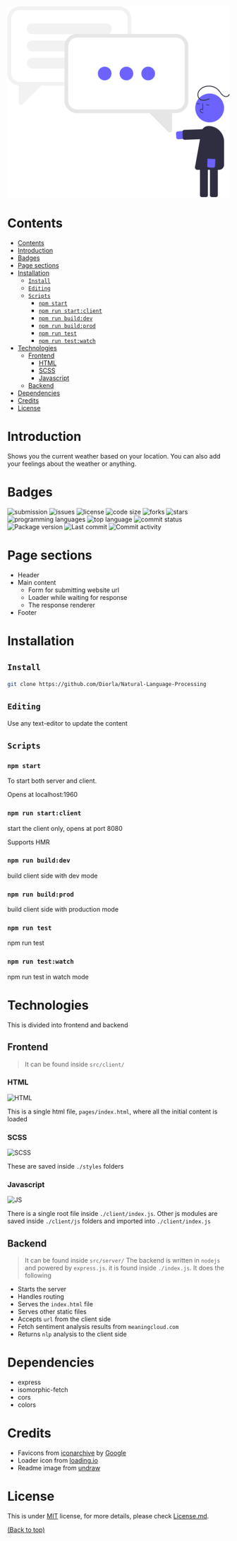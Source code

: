 ![main-image](./src/client/static/nlp.svg)

# Contents
- [Contents](#contents)
- [Introduction](#introduction)
- [Badges](#badges)
- [Page sections](#page-sections)
- [Installation](#installation)
  - [```Install```](#install)
  - [```Editing```](#editing)
  - [```Scripts```](#scripts)
    - [```npm start```](#npm-start)
    - [```npm run start:client```](#npm-run-startclient)
    - [```npm run build:dev```](#npm-run-builddev)
    - [```npm run build:prod```](#npm-run-buildprod)
    - [```npm run test```](#npm-run-test)
    - [```npm run test:watch```](#npm-run-testwatch)
- [Technologies](#technologies)
  - [Frontend](#frontend)
    - [HTML](#html)
    - [SCSS](#scss)
    - [Javascript](#javascript)
  - [Backend](#backend)
- [Dependencies](#dependencies)
- [Credits](#credits)
- [License](#license)


# Introduction
Shows you the current weather based on your location. You can also add your feelings about the weather or anything.
# Badges
![submission](https://img.shields.io/badge/submission-pending-orange)
![issues](https://img.shields.io/github/issues/Diorla/Natural-Language-Processing)
![license](https://img.shields.io/github/license/Diorla/Natural-Language-Processing)
![code size](https://img.shields.io/github/languages/code-size/diorla/Natural-Language-Processing)
![forks](https://img.shields.io/github/forks/Diorla/Natural-Language-Processing)
![stars](https://img.shields.io/github/stars/Diorla/Natural-Language-Processing)
![programming languages](https://img.shields.io/github/languages/count/diorla/Natural-Language-Processing)
![top language](https://img.shields.io/github/languages/top/diorla/Natural-Language-Processing)
![commit status](https://img.shields.io/github/commit-status/diorla/Natural-Language-Processing/main/7df937a057fd003db526dbef3cebde16153a9c17)
![Package version](https://img.shields.io/github/package-json/v/diorla/Natural-Language-Processing)
![Last commit](https://img.shields.io/github/last-commit/diorla/Natural-Language-Processing)
![Commit activity](https://img.shields.io/github/commit-activity/w/diorla/Natural-Language-Processing)


# Page sections
- Header
- Main content
  - Form for submitting website url
  - Loader while waiting for response
  - The response renderer
- Footer

# Installation

## ```Install```
```sh
git clone https://github.com/Diorla/Natural-Language-Processing
```

## ```Editing```
Use any text-editor to update the content

## ```Scripts```

### ```npm start```
To start both server and client.

Opens at localhost:1960

### ```npm run start:client```

start the client only, opens at port 8080

Supports HMR

### ```npm run build:dev```

build client side with dev mode

### ```npm run build:prod```

build client side with production mode

### ```npm run test```

npm run test

### ```npm run test:watch```

npm run test in watch mode



# Technologies
This is divided into frontend and backend

## Frontend
> It can be found inside `src/client/`
### HTML
![HTML](https://img.shields.io/badge/HTML-document-dd4b25)

This is a single html file, `pages/index.html`, where all the initial content is loaded

### SCSS
![SCSS](https://img.shields.io/badge/CSS-style-orange)

These are saved inside `./styles` folders

### Javascript
![JS](https://img.shields.io/badge/JS-language-cfb430)

There is a single root file inside `./client/index.js`. Other js modules are saved inside `./client/js` folders and imported into `./client/index.js`


## Backend
> It can be found inside `src/server/`
The backend is written in `nodejs` and powered by `express.js`. it is found inside `./index.js`. It does the following
- Starts the server
- Handles routing
- Serves the `index.html` file
- Serves other static files
- Accepts `url` from the client side
- Fetch sentiment analysis results from `meaningcloud.com`
- Returns `nlp` analysis to the client side


# Dependencies
 - express
 - isomorphic-fetch
 - cors
 - colors

# Credits
- Favicons from [iconarchive](https://iconarchive.com/show/noto-emoji-people-clothing-objects-icons-by-google/12163-speech-balloon-icon.html) by [Google](https://iconarchive.com/artist/google.html)
- Loader icon from [loading.io](https://loading.io/)
- Readme image from [undraw](https://undraw.co/)

# License
This is under [MIT](https://choosealicense.com/licenses/mit/) license, for more details, please check [License.md](https://github.com/Diorla/Natural-Language-Processing/blob/main/LICENCE.md).

[(Back to top)](#contents)